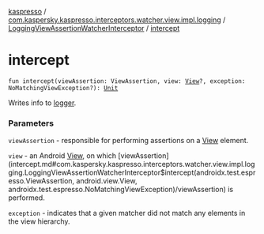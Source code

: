 [kaspresso](../../index.md) / [com.kaspersky.kaspresso.interceptors.watcher.view.impl.logging](../index.md) / [LoggingViewAssertionWatcherInterceptor](index.md) / [intercept](./intercept.md)

# intercept

`fun intercept(viewAssertion: ViewAssertion, view: `[`View`](https://developer.android.com/reference/android/view/View.html)`?, exception: NoMatchingViewException?): `[`Unit`](https://kotlinlang.org/api/latest/jvm/stdlib/kotlin/-unit/index.html)

Writes info to [logger](#).

### Parameters

`viewAssertion` - responsible for performing assertions on a [View](https://developer.android.com/reference/android/view/View.html) element.

`view` - an Android [View](https://developer.android.com/reference/android/view/View.html), on which [viewAssertion](intercept.md#com.kaspersky.kaspresso.interceptors.watcher.view.impl.logging.LoggingViewAssertionWatcherInterceptor$intercept(androidx.test.espresso.ViewAssertion, android.view.View, androidx.test.espresso.NoMatchingViewException)/viewAssertion) is performed.

`exception` - indicates that a given matcher did not match any elements in the view hierarchy.